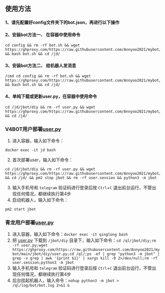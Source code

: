 ## 使用方法

#### 1、请先配置好config文件夹下的bot.json，再进行以下操作

#### 2、安装bot方法一、 在容器中使用命令
```shell
cd config && rm -rf bot.sh && wget https://ghproxy.com/https://raw.githubusercontent.com/Annyoo2021/mybot/main/config/bot.sh && bash bot.sh && cd /jd/
```
#### 3、安装bot方法二、 给机器人发消息
```text
/cmd cd config && rm -rf bot.sh && wget https://ghproxy.com/https://raw.githubusercontent.com/Annyoo2021/mybot/main/config/bot.sh && bash bot.sh && cd /jd/
```
#### 4、单纯下载或更新user.py，在容器中使用命令
```
cd /jd/jbot/diy && rm -rf user.py && wget https://ghproxy.com/https://raw.githubusercontent.com/Annyoo2021/mybot/main/jbot/diy/user.py && cd /jd/
```

### V4BOT用户部署[user.py](https://ghproxy.com/https://raw.githubusercontent.com/Annyoo2021/mybot/main/jbot/diy/user.py)
1. 进入容器，输入如下命令：
```
docker exec -it jd bash
```
2. 首次部署user，输入如下命令：
```
cd /jd/jbot/diy && rm -rf user.py && wget https://ghproxy.com/https://raw.githubusercontent.com/Annyoo2021/mybot/main/jbot/diy/user.py && cd /jd/ && pm2 stop jbot && rm -rf user.session && python3 -m jbot
```
3. 输入手机号和 `telegram` 验证码进行登录后按 `Ctrl`+`C` 退出前台运行，不管出现任何情况，都继续执行第4步
4. 启动机器人，输入如下命令：
```
pm2 start jbot
```
### 青龙用户部署[user.py](https://ghproxy.com/https://raw.githubusercontent.com/Annyoo2021/mybot/main/jbot/diy/user.py) 
1. 进入容器，输入如下命令：`docker exec -it qinglong bash`
2. 把 [user.py](https://ghproxy.com/https://raw.githubusercontent.com/Annyoo2021/mybot/main/jbot/diy/user.py) 下载到 `/jbot/diy` 目录下，输入如下命令：`cd /ql/jbot/diy;rm -rf user.py;wget https://ghproxy.com/https://raw.githubusercontent.com/Annyoo2021/mybot/main/jbot/diy/user.py;cd /ql/;ps -ef | grep "python3 -m jbot" | grep -v grep | awk '{print $1}' | xargs kill -9 2>/dev/null;rm -rf user.session;python3 -m jbot`
3. 输入手机号和 `telegram` 验证码进行登录后按 `Ctrl`+`C` 退出前台运行，不管出现任何情况，都继续执行第4步
4. 后台挂起机器人，输入命令：`nohup python3 -m jbot > /ql/log/bot/bot.log 2>&1 &`

